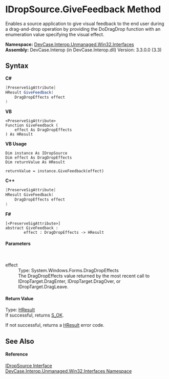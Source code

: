 # IDropSource.GiveFeedback Method 
 

Enables a source application to give visual feedback to the end user during a drag-and-drop operation by providing the DoDragDrop function with an enumeration value specifying the visual effect.

**Namespace:**&nbsp;<a href="N_DevCase_Interop_Unmanaged_Win32_Interfaces">DevCase.Interop.Unmanaged.Win32.Interfaces</a><br />**Assembly:**&nbsp;DevCase.Interop (in DevCase.Interop.dll) Version: 3.3.0.0 (3.3)

## Syntax

**C#**<br />
``` C#
[PreserveSigAttribute]
HResult GiveFeedback(
	DragDropEffects effect
)
```

**VB**<br />
``` VB
<PreserveSigAttribute>
Function GiveFeedback ( 
	effect As DragDropEffects
) As HResult
```

**VB Usage**<br />
``` VB Usage
Dim instance As IDropSource
Dim effect As DragDropEffects
Dim returnValue As HResult

returnValue = instance.GiveFeedback(effect)
```

**C++**<br />
``` C++
[PreserveSigAttribute]
HResult GiveFeedback(
	DragDropEffects effect
)
```

**F#**<br />
``` F#
[<PreserveSigAttribute>]
abstract GiveFeedback : 
        effect : DragDropEffects -> HResult 

```


#### Parameters
&nbsp;<dl><dt>effect</dt><dd>Type: System.Windows.Forms.DragDropEffects<br />The DragDropEffects value returned by the most recent call to IDropTarget.DragEnter, IDropTarget.DragOver, or IDropTarget.DragLeave.</dd></dl>

#### Return Value
Type: <a href="T_DevCase_Interop_Unmanaged_Win32_Enums_HResult">HResult</a><br />If successful, returns <a href="T_DevCase_Interop_Unmanaged_Win32_Enums_HResult">S_OK</a>. 

 If not successful, returns a <a href="T_DevCase_Interop_Unmanaged_Win32_Enums_HResult">HResult</a> error code.

## See Also


#### Reference
<a href="T_DevCase_Interop_Unmanaged_Win32_Interfaces_IDropSource">IDropSource Interface</a><br /><a href="N_DevCase_Interop_Unmanaged_Win32_Interfaces">DevCase.Interop.Unmanaged.Win32.Interfaces Namespace</a><br />